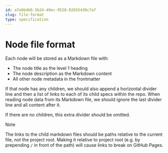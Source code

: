 ```yaml
---
id: a7e6b4b0-3b24-49ec-9528-02655430c7a7
slug: file-format
type: specification
---
```


# Node file format

Each node will be stored as a Markdown file with:

- The node title as the level 1 heading
- The node description as the Markdown content
- All other node metadata in the frontmatter

If that node has any children, we should also append a horizontal divider line and then a list of links to each of its child specs within the repo. When reading node data from its Markdown file, we should ignore the last divider line and all content after it.

If there are no children, this extra divider should be omitted.

> [!NOTE]
> The links to the child markdown files should be paths relative to the current file, not the project root. Making it relative to project root (e.g. by prepending `/` in front of the path) will cause links to break on GitHub Pages.

